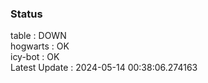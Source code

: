 ### Status


table : DOWN  
hogwarts : OK  
icy-bot : OK  
Latest Update : 2024-05-14 00:38:06.274163
